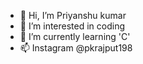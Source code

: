 - 👋 Hi, I’m Priyanshu kumar
- 👀 I’m interested in coding
- 🌱 I’m currently learning 'C' 
- 📫 Instagram @pkrajput198

<!---
pkrajput198/pkrajput198 is a ✨ special ✨ repository because its `README.md` (this file) appears on your GitHub profile.
You can click the Preview link to take a look at your changes.
--->
